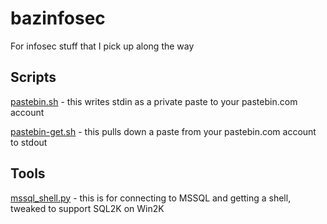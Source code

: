 # bazinfosec
For infosec stuff that I pick up along the way

## Scripts

[pastebin.sh](https://github.com/mcbazza/bazinfosec/blob/master/scripts/pastebin.sh) - this writes stdin as a private paste to your pastebin.com account

[pastebin-get.sh](https://github.com/mcbazza/bazinfosec/blob/master/scripts/pastebin-get.sh) - this pulls down a paste from your pastebin.com account to stdout

## Tools

[mssql_shell.py](https://github.com/mcbazza/bazinfosec/blob/master/mssql_shell.py) - this is for connecting to MSSQL and getting a shell, tweaked to support SQL2K on Win2K
